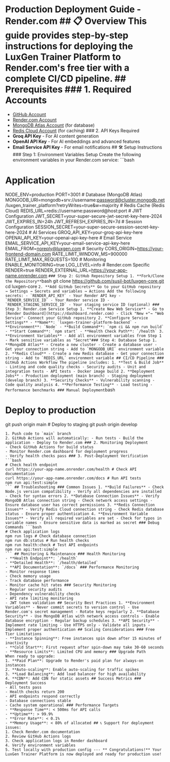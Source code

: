 # Production Deployment Guide - Render.com ## 📋 Overview This guide provides step-by-step instructions for deploying the LuxGen Trainer Platform to Render.com's free tier with a complete CI/CD pipeline. ## Prerequisites ### 1. Required Accounts
- [GitHub Account](https://github.com)
- [Render.com Account](https://render.com)
- [MongoDB Atlas Account](https://mongodb.com/atlas) (for database)
- [Redis Cloud Account](https://redis.com/redis-enterprise-cloud) (for caching) ### 2. API Keys Required
- **Groq API Key** - For AI content generation
- **OpenAI API Key** - For AI embeddings and advanced features
- **Email Service API Key** - For email notifications ## 🛠️ Setup Instructions ### Step 1: Environment Variables Setup Create the following environment variables in your Render.com service: ```bash
# Application
NODE_ENV=production
PORT=3001 # Database (MongoDB Atlas)
MONGODB_URI=mongodb+srv://username:password@cluster.mongodb.net/luxgen_trainer_platform?retryWrites=true&w=majority # Redis Cache (Redis Cloud)
REDIS_URL=redis://username:password@host:port # JWT Configuration
JWT_SECRET=your-super-secure-jwt-secret-key-here-2024
JWT_EXPIRES_IN=24h
JWT_REFRESH_EXPIRES_IN=7d # Session Configuration
SESSION_SECRET=your-super-secure-session-secret-key-here-2024 # AI Services
GROQ_API_KEY=your-groq-api-key-here
OPENAI_API_KEY=your-openai-api-key-here # Email Service
EMAIL_SERVICE_API_KEY=your-email-service-api-key-here
EMAIL_FROM=noreply@luxgen.com # Security
CORS_ORIGIN=https://your-frontend-domain.com
RATE_LIMIT_WINDOW_MS=900000
RATE_LIMIT_MAX_REQUESTS=100 # Monitoring
ENABLE_MONITORING=true
LOG_LEVEL=info # Render.com Specific
RENDER=true
RENDER_EXTERNAL_URL=https://your-app-name.onrender.com
``` ### Step 2: GitHub Repository Setup 1. **Fork/Clone the Repository** ```bash git clone https://github.com/susil-bot/luxgen-core.git cd luxgen-core ``` 2. **Add GitHub Secrets** Go to your GitHub repository → Settings → Secrets and variables → Actions Add the following secrets: - `RENDER_API_KEY` - Your Render API key - `RENDER_SERVICE_ID` - Your Render service ID - `RENDER_STAGING_SERVICE_ID` - Your staging service ID (optional) ### Step 3: Render.com Service Setup 1. **Create New Web Service** - Go to [Render Dashboard](https://dashboard.render.com) - Click "New +"→ "Web Service"- Connect your GitHub repository 2. **Configure Service Settings** - **Name**: `luxgen-trainer-platform-backend` - **Environment**: `Node` - **Build Command**: `npm ci && npm run build` - **Start Command**: `npm start` - **Health Check Path**: `/health` 3. **Environment Variables** - Add all environment variables from Step 1 - Mark sensitive variables as "Secret"### Step 4: Database Setup 1. **MongoDB Atlas** - Create a new cluster - Create a database user - Get your connection string - Add to `MONGODB_URI` environment variable 2. **Redis Cloud** - Create a new Redis database - Get your connection string - Add to `REDIS_URL` environment variable ## CI/CD Pipeline ### GitHub Actions Workflow The pipeline includes: 1. **Test & Build Job** - Linting and code quality checks - Security audits - Unit and integration tests - API tests - Docker image build 2. **Deployment Jobs** - Production deployment (main branch) - Staging deployment (develop branch) 3. **Security Checks** - Vulnerability scanning - Code quality analysis 4. **Performance Testing** - Load testing - Performance benchmarks ### Manual Deployment ```bash
# Deploy to production
git push origin main # Deploy to staging
git push origin develop
``` ## Deployment Process ### 1. Initial Deployment
1. Push code to `main` branch
2. GitHub Actions will automatically: - Run tests - Build the application - Deploy to Render.com ### 2. Monitoring Deployment
- Check GitHub Actions for build status
- Monitor Render.com dashboard for deployment progress
- Verify health checks pass ### 3. Post-Deployment Verification
```bash
# Check health endpoint
curl https://your-app-name.onrender.com/health # Check API documentation
curl https://your-app-name.onrender.com/docs # Run API tests
npm run api:test:simple
``` ## Troubleshooting ### Common Issues 1. **Build Failures** - Check Node.js version compatibility - Verify all dependencies are installed - Check for syntax errors 2. **Database Connection Issues** - Verify MongoDB Atlas connection string - Check network access settings - Ensure database user has correct permissions 3. **Redis Connection Issues** - Verify Redis Cloud connection string - Check Redis database status - Ensure proper authentication 4. **Environment Variable Issues** - Verify all required variables are set - Check for typos in variable names - Ensure sensitive data is marked as secret ### Debug Commands ```bash
# Check application logs
npm run logs # Check database connection
npm run db:status # Run health checks
npm run health:check # Test API endpoints
npm run api:test:simple
``` ## Monitoring & Maintenance ### Health Monitoring
- **Health Endpoint**: `/health`
- **Detailed Health**: `/health/detailed`
- **API Documentation**: `/docs` ### Performance Monitoring
- Monitor response times
- Check memory usage
- Track database performance
- Monitor cache hit rates ### Security Monitoring
- Regular security audits
- Dependency vulnerability checks
- API rate limiting monitoring
- JWT token validation ## Security Best Practices 1. **Environment Variables** - Never commit secrets to version control - Use Render.com's secret management - Rotate keys regularly 2. **Database Security** - Use MongoDB Atlas with network access controls - Enable database encryption - Regular backup schedules 3. **API Security** - Implement rate limiting - Use HTTPS only - Validate all inputs - Implement proper authentication ## Scaling Considerations ### Free Tier Limitations
- **Instance Spinning**: Free instances spin down after 15 minutes of inactivity
- **Cold Start**: First request after spin-down may take 30-60 seconds
- **Resource Limits**: Limited CPU and memory ### Upgrade Path
When ready to upgrade:
1. **Paid Plan**: Upgrade to Render's paid plan for always-on instances
2. **Auto-scaling**: Enable auto-scaling for traffic spikes
3. **Load Balancing**: Add load balancer for high availability
4. **CDN**: Add CDN for static assets ## Success Metrics ### Deployment Success
- All tests pass
- Health checks return 200
- API endpoints respond correctly
- Database connections stable
- Cache system operational ### Performance Targets
- **Response Time**: < 500ms for API calls
- **Uptime**: > 99.9%
- **Error Rate**: < 0.1%
- **Memory Usage**: < 80% of allocated ## 📞 Support For deployment issues:
1. Check Render.com documentation
2. Review GitHub Actions logs
3. Check application logs in Render dashboard
4. Verify environment variables
5. Test locally with production config --- ** Congratulations!** Your LuxGen Trainer Platform is now deployed and ready for production use! 